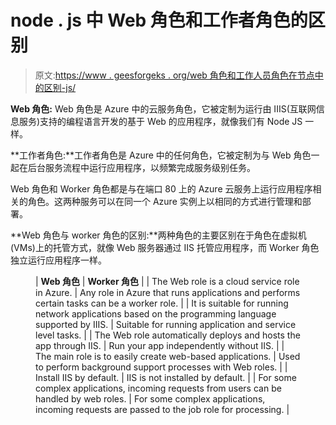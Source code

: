 # node . js 中 Web 角色和工作者角色的区别

> 原文:[https://www . geesforgeks . org/web 角色和工作人员角色在节点中的区别-js/](https://www.geeksforgeeks.org/difference-between-web-role-and-worker-role-in-node-js/)

**Web 角色:** Web 角色是 Azure 中的云服务角色，它被定制为运行由 IIIS(互联网信息服务)支持的编程语言开发的基于 Web 的应用程序，就像我们有 Node JS 一样。

**工作者角色:**工作者角色是 Azure 中的任何角色，它被定制为与 Web 角色一起在后台服务流程中运行应用程序，以频繁完成服务级别任务。

Web 角色和 Worker 角色都是与在端口 80 上的 Azure 云服务上运行应用程序相关的角色。这两种服务可以在同一个 Azure 实例上以相同的方式进行管理和部署。

**Web 角色与 worker 角色的区别:**两种角色的主要区别在于角色在虚拟机(VMs)上的托管方式，就像 Web 服务器通过 IIS 托管应用程序，而 Worker 角色独立运行应用程序一样。

<figure class="table">

| **Web 角色** | **Worker 角色** |
| The Web role is a cloud service role in Azure. | Any role in Azure that runs applications and performs certain tasks can be a worker role. |
| It is suitable for running network applications based on the programming language supported by IIIS. | Suitable for running application and service level tasks. |
| The Web role automatically deploys and hosts the app through IIS. | Run your app independently without IIS. |
| The main role is to easily create web-based applications. | Used to perform background support processes with Web roles. |
| Install IIS by default. | IIS is not installed by default. |
| For some complex applications, incoming requests from users can be handled by web roles. | For some complex applications, incoming requests are passed to the job role for processing. |

</figure>